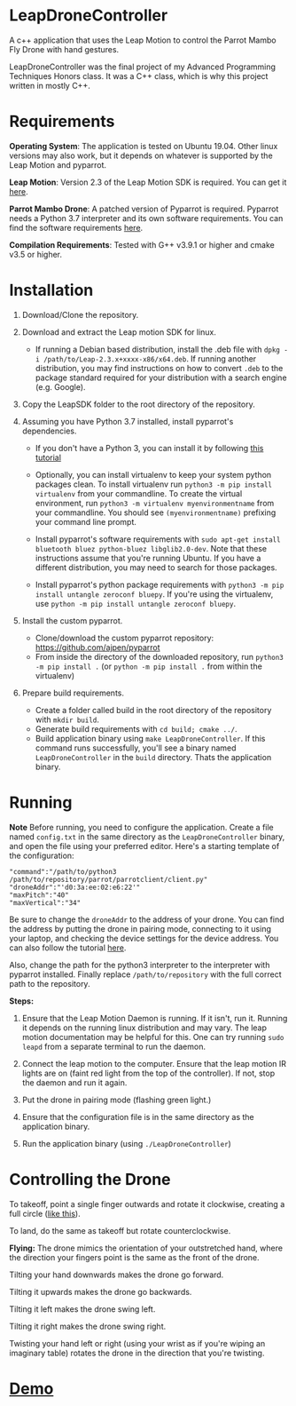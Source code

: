 # LeapDroneController

A c++ application that uses the Leap Motion to control the Parrot Mambo Fly Drone with hand gestures. 

LeapDroneController was the final project of my Advanced Programming Techniques Honors class. It was  a C++ class, which is why this project written in mostly C++.

Requirements
============

**Operating System**: The application is tested on Ubuntu 19.04. Other linux versions may also work, but it depends on whatever is supported by the Leap Motion and pyparrot.


**Leap Motion**: Version 2.3 of the Leap Motion SDK is required. You can get it [here](https://developer.leapmotion.com/sdk/v2). 


**Parrot Mambo Drone**: A patched version of Pyparrot is required. Pyparrot needs a Python 3.7 interpreter and its own software requirements. You can find the software requirements [here](https://pyparrot.readthedocs.io/en/latest/installation.html).


**Compilation Requirements**: Tested with G++ v3.9.1 or higher and cmake v3.5 or higher.  


Installation
============

1. Download/Clone the repository. 

2. Download and extract the Leap motion SDK for linux.
    - If running a Debian based distribution, install the .deb file with `dpkg -i /path/to/Leap-2.3.x+xxxx-x86/x64.deb`. If running another distribution, you may find instructions on how to convert `.deb` to the package standard required for your distribution with a search engine (e.g. Google).

3. Copy the LeapSDK folder to the root directory of the repository. 

4. Assuming you have Python 3.7 installed, install pyparrot's dependencies.
   - If you don't have a Python 3, you can install it by following [this tutorial](https://linuxize.com/post/how-to-install-python-3-7-on-ubuntu-18-04/)
   
   - Optionally, you can install virtualenv to keep your system python packages clean. To install virtualenv run `python3 -m pip install virtualenv` from your commandline. To create the virtual environment, run `python3 -m virtualenv myenvironmentname` from your commandline. You should see `(myenvironmentname)` prefixing your command line prompt.
   
   - Install pyparrot's software requirements with `sudo apt-get install bluetooth bluez python-bluez libglib2.0-dev`. Note that these instructions assume that you're running Ubuntu. If you have a different distribution, you may need to search for those packages.
   
   - Install pyparrot's python package requirements with `python3 -m pip install untangle zeroconf bluepy`. If you're using the virtualenv, use `python -m pip install untangle zeroconf bluepy`.
  
5. Install the custom pyparrot.
    - Clone/download the custom pyparrot repository: https://github.com/ajpen/pyparrot
    - From inside the directory of the downloaded repository, run `python3 -m pip install .` (or `python -m pip install .` from within the virtualenv)
    

6. Prepare build requirements.
    - Create a folder called build in the root directory of the repository with `mkdir build`.
    - Generate build requirements with `cd build; cmake ../`.
    - Build application binary using `make LeapDroneController`. If this command runs successfully, you'll see a binary named `LeapDroneController` in the `build` directory. Thats the application binary. 
    
    
Running
=========

**Note** Before running, you need to configure the application. Create a file named `config.txt` in the same directory as the `LeapDroneController` binary, and open the file using your preferred editor. Here's a starting template of the configuration:

```
"command":"/path/to/python3 /path/to/repository/parrot/parrotclient/client.py"
"droneAddr":"'d0:3a:ee:02:e6:22'"
"maxPitch":"40"
"maxVertical":"34"
```

Be sure to change the `droneAddr` to the address of your drone. You can find the address by putting the drone in pairing mode, connecting to it using your laptop, and checking the device settings for the device address. You can also follow the tutorial [here](https://pyparrot.readthedocs.io/en/latest/quickstartminidrone.html#ble-connection).

Also, change the path for the python3 interpreter to the interpreter with pyparrot installed. 
Finally replace `/path/to/repository` with the full correct path to the repository.


**Steps:**

1. Ensure that the Leap Motion Daemon is running. If it isn't, run it. Running it depends on the running linux distribution and may vary. The leap motion documentation may be helpful for this. One can try running `sudo leapd` from a separate terminal to run the daemon. 

2. Connect the leap motion to the computer. Ensure that the leap motion IR lights are on (faint red light from the top of the controller). If not, stop the daemon and run it again. 

3. Put the drone in pairing mode (flashing green light.)

4. Ensure that the configuration file is in the same directory as the application binary.

5. Run the application binary (using `./LeapDroneController`)


Controlling the Drone
======================

To takeoff, point a single finger outwards and rotate it clockwise, creating a full circle ([like this](https://www.youtube.com/watch?v=nHHD996k7G4)).

To land, do the same as takeoff but rotate counterclockwise.

**Flying:** 
The drone mimics the orientation of your outstretched hand, where the direction your fingers point is the same as the front of the drone. 

Tilting your hand downwards makes the drone go forward. 

Tilting it upwards makes the drone go backwards. 

Tilting it left makes the drone swing left. 

Tilting it right makes the drone swing right. 

Twisting your hand left or right (using your wrist as if you're wiping an imaginary table) rotates the drone in the direction that you're twisting.


[Demo](https://youtu.be/HgkMTQy89RE)
==========

